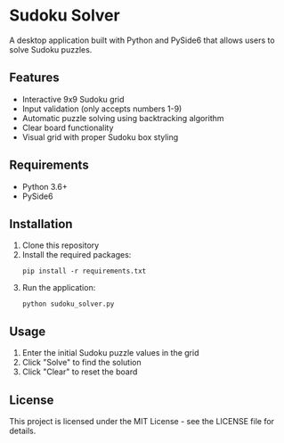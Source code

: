 # Sudoku Solver

A desktop application built with Python and PySide6 that allows users to solve Sudoku puzzles.

## Features

- Interactive 9x9 Sudoku grid
- Input validation (only accepts numbers 1-9)
- Automatic puzzle solving using backtracking algorithm
- Clear board functionality
- Visual grid with proper Sudoku box styling

## Requirements

- Python 3.6+
- PySide6

## Installation

1. Clone this repository
2. Install the required packages:
   ```
   pip install -r requirements.txt
   ```
3. Run the application:
   ```
   python sudoku_solver.py
   ```

## Usage

1. Enter the initial Sudoku puzzle values in the grid
2. Click "Solve" to find the solution
3. Click "Clear" to reset the board

## License

This project is licensed under the MIT License - see the LICENSE file for details.
